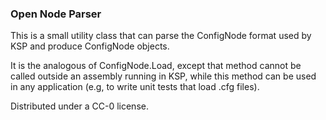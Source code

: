 ### Open Node Parser
    
This is a small utility class that can parse the ConfigNode format used by KSP and produce ConfigNode objects.

It is the analogous of ConfigNode.Load, except that method cannot be called outside an assembly running in KSP, while this method can be used in any application (e.g, to write unit tests that load .cfg files).

Distributed under a CC-0 license.
